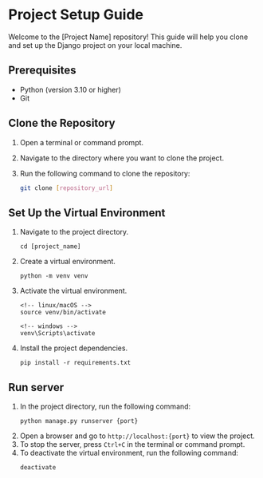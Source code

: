 # Project Setup Guide

Welcome to the [Project Name] repository! This guide will help you clone and set up the Django project on your local machine.

## Prerequisites

- Python (version 3.10 or higher)
- Git

## Clone the Repository

1. Open a terminal or command prompt.
2. Navigate to the directory where you want to clone the project.
3. Run the following command to clone the repository:

   ```bash
   git clone [repository_url]
   ```

## Set Up the Virtual Environment
1. Navigate to the project directory.
   ```
   cd [project_name]
   ```
2. Create a virtual environment.
   ```
   python -m venv venv
   ```
3. Activate the virtual environment.
   ```
   <!-- linux/macOS -->
   source venv/bin/activate

   <!-- windows -->
   venv\Scripts\activate
   ```
4. Install the project dependencies.
   ```
   pip install -r requirements.txt
   ```

## Run server
1. In the project directory, run the following command:
   ```
   python manage.py runserver {port}  
   ```
2. Open a browser and go to `http://localhost:{port}` to view the project.
3. To stop the server, press `Ctrl+C` in the terminal or command prompt.
4. To deactivate the virtual environment, run the following command:
   ```
   deactivate
   ```
   
